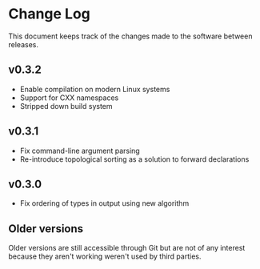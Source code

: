 Change Log
==========

This document keeps track of the changes made to the software between releases.

## v0.3.2 

 - Enable compilation on modern Linux systems
 - Support for CXX namespaces
 - Stripped down build system

## v0.3.1

 - Fix command-line argument parsing
 - Re-introduce topological sorting as a solution to forward declarations

## v0.3.0

 - Fix ordering of types in output using new algorithm

## Older versions

Older versions are still accessible through Git but are not of any interest
because they aren't working weren't used by third parties.

